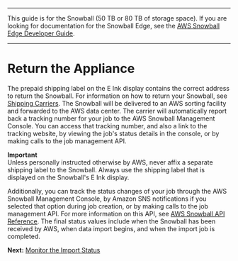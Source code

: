 --------

This guide is for the Snowball \(50 TB or 80 TB of storage space\)\. If you are looking for documentation for the Snowball Edge, see the [AWS Snowball Edge Developer Guide](http://docs.aws.amazon.com/snowball/latest/developer-guide/whatisedge.html)\.

--------

# Return the Appliance<a name="return-appliance"></a>

The prepaid shipping label on the E Ink display contains the correct address to return the Snowball\. For information on how to return your Snowball, see [Shipping Carriers](mailing-storage.md#carriers)\. The Snowball will be delivered to an AWS sorting facility and forwarded to the AWS data center\. The carrier will automatically report back a tracking number for your job to the AWS Snowball Management Console\. You can access that tracking number, and also a link to the tracking website, by viewing the job's status details in the console, or by making calls to the job management API\.

**Important**  
Unless personally instructed otherwise by AWS, never affix a separate shipping label to the Snowball\. Always use the shipping label that is displayed on the Snowball's E Ink display\.

Additionally, you can track the status changes of your job through the AWS Snowball Management Console, by Amazon SNS notifications if you selected that option during job creation, or by making calls to the job management API\. For more information on this API, see [AWS Snowball API Reference](http://docs.aws.amazon.com/snowball/latest/api-reference/api-reference.html)\. The final status values include when the Snowball has been received by AWS, when data import begins, and when the import job is completed\.

**Next:** [Monitor the Import Status](monitor-status.md) 